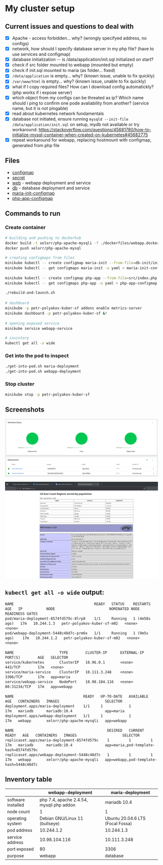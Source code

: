 # My cluster setup

## Current issues and questions to deal with

- [x] Apache - access forbidden... why? (wrongly specifyed address, no configs)
- [x] network, how should I specify database server in my php file? (have to use services and configmap)
- [x] database initialization -- is /data/application/init.sql initialized on start?
- [x] check if src folder mounted to webapp (mounted but empty)
- [x] check if init.sql mounted to maria (as folder... fixed)
- [x] `/data/application` is empty... why? (known issue, unable to fix quickly)
- [x] `/var/www/html` is empty... why? (known issue, unable to fix quickly)
- [x] what if I copy required files? How can I download config automatickly? (php works if i expose server)
- [x] which object from my configs can be threated as ip? Which name should i ping to confirm one pode avaliability from another? (service name, but it is not pingable)
- [x] read about kubernetes network fundamentals
- [x] database not initiated, ensure running `mysqld --init-file /data/application/init.sql` on setup, mydb not available or try workaround: https://stackoverflow.com/questions/45681780/how-to-initialize-mysql-container-when-created-on-kubernetes#45682775
- [x] repeat workaround for webapp, replacing hostmount with configmap, generated from php file

## Files

- [configmap](./configmap.yaml)
- [secret](./secret.yaml)
- [web](./web.yaml) - webapp deployment and service
- [db](./db.yaml) - database deployment and service
- [maria-init-configmap](./maria-init-configmap.yaml)
- [php-app-configmap](./php-app-configmap.yaml)

## Commands to run

### Create container

```bash
# building and pushing to dockerhub
docker build -t xelorr/php-apache-mysqli -f ./dockerfiles/webapp.docker .
docker push xelorr/php-apache-mysql
```

```bash
# creating configmaps from files
minikube kubectl -- create configmap maria-init --from-file=db-init/init.sql
minikube kubectl -- get configmaps maria-init -o yaml > maria-init-configmap.yaml

minikube kubectl -- create configmap php-app --from-file=src/index.php
minikube kubectl -- get configmaps php-app -o yaml > php-app-configmap.yaml
```

```bash
./rebuild-and-launch.sh

# dashboard
minikube -p petr-polyakov-kuber-sf addons enable metrics-server
minikube dashboard -p petr-polyakov-kuber-sf &!

# opening exposed service
minikube service webapp-service
```

```bash
# invintory
kubectl get all -o wide
```

### Get into the pod to inspect

```bash
./get-into-pod.sh maria-deployment
./get-into-pod.sh webapp-deployment
```

### Stop cluster

```bash
minikube stop -p petr-polyakov-kuber-sf
```

## Screenshots

![](./dashboard.png)

![](./webapp-running.png)

## `kubectl get all -o wide` output:

```
NAME                                     READY   STATUS    RESTARTS        AGE   IP           NODE                         NOMINATED NODE   READINESS GATES
pod/maria-deployment-8574fd579c-8lrp8    1/1     Running   1 (4m58s ago)   17m   10.244.1.3   petr-polyakov-kuber-sf-m02   <none>           <none>
pod/webapp-deployment-5448c48d7c-prm6x   1/1     Running   1 (9m5s ago)    17m   10.244.1.2   petr-polyakov-kuber-sf-m02   <none>           <none>

NAME                     TYPE        CLUSTER-IP      EXTERNAL-IP   PORT(S)        AGE   SELECTOR
service/kubernetes       ClusterIP   10.96.0.1       <none>        443/TCP        17m   <none>
service/maria-service    ClusterIP   10.111.3.248    <none>        3306/TCP       17m   app=maria
service/webapp-service   NodePort    10.98.104.116   <none>        80:31234/TCP   17m   app=webapp

NAME                                READY   UP-TO-DATE   AVAILABLE   AGE   CONTAINERS   IMAGES                     SELECTOR
deployment.apps/maria-deployment    1/1     1            1           17m   mariadb      mariadb:10.4               app=maria
deployment.apps/webapp-deployment   1/1     1            1           17m   webapp       xelorr/php-apache-mysqli   app=webapp

NAME                                           DESIRED   CURRENT   READY   AGE   CONTAINERS   IMAGES                     SELECTOR
replicaset.apps/maria-deployment-8574fd579c    1         1         1       17m   mariadb      mariadb:10.4               app=maria,pod-template-hash=8574fd579c
replicaset.apps/webapp-deployment-5448c48d7c   1         1         1       17m   webapp       xelorr/php-apache-mysqli   app=webapp,pod-template-hash=5448c48d7c
```

## Inventory table

|                    | webapp-deployment                        | maria-deployment                 |
| ------------------ | ---------------------------------------- | -------------------------------- |
| software installed | php 7.4, apache 2.4.54, mysqli php addon | mariadb 10.4                     |
| node count         | 1                                        | 1                                |
| operating system   | Debian GNU/Linux 11 (bullseye)           | Ubuntu 20.04.6 LTS (Focal Fossa) |
| pod address        | 10.244.1.2                               | 10.244.1.3                       |
| service address    | 10.98.104.116                            | 10.111.3.248                     |
| port exposed       | 80                                       | 3306                             |
| purpose            | webapp                                   | database                         |
